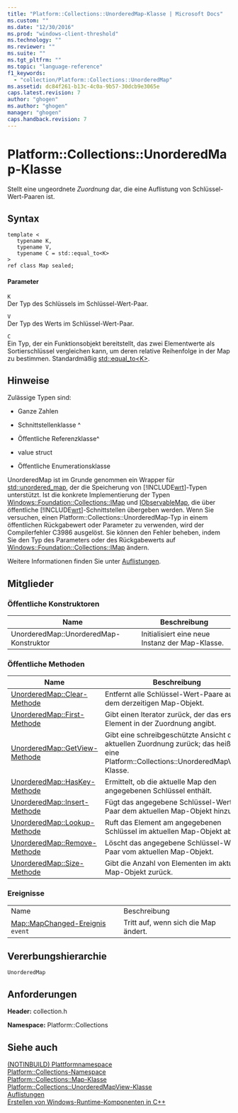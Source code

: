 ```yaml
---
title: "Platform::Collections::UnorderedMap-Klasse | Microsoft Docs"
ms.custom: ""
ms.date: "12/30/2016"
ms.prod: "windows-client-threshold"
ms.technology: ""
ms.reviewer: ""
ms.suite: ""
ms.tgt_pltfrm: ""
ms.topic: "language-reference"
f1_keywords: 
  - "collection/Platform::Collections::UnorderedMap"
ms.assetid: dc84f261-b13c-4c0a-9b57-30dcb9e3065e
caps.latest.revision: 7
author: "ghogen"
ms.author: "ghogen"
manager: "ghogen"
caps.handback.revision: 7
---
```

# Platform::Collections::UnorderedMap-Klasse
Stellt eine ungeordnete *Zuordnung* dar, die eine Auflistung von Schlüssel\-Wert\-Paaren ist.  
  
## Syntax  
  
```scr  
template <  
   typename K,  
   typename V,  
   typename C = std::equal_to<K>  
>  
ref class Map sealed;  
```  
  
#### Parameter  
 `K`  
 Der Typ des Schlüssels im Schlüssel\-Wert\-Paar.  
  
 `V`  
 Der Typ des Werts im Schlüssel\-Wert\-Paar.  
  
 `C`  
 Ein Typ, der ein Funktionsobjekt bereitstellt, das zwei Elementwerte als Sortierschlüssel vergleichen kann, um deren relative Reihenfolge in der Map zu bestimmen. Standardmäßig [std::equal\_to\<K\>](../standard-library/equal-to-struct.md).  
  
## Hinweise  
 Zulässige Typen sind:  
  
-   Ganze Zahlen  
  
-   Schnittstellenklasse ^  
  
-   Öffentliche Referenzklasse^  
  
-   value struct  
  
-   Öffentliche Enumerationsklasse  
  
 UnorderedMap ist im Grunde genommen ein Wrapper für [std::unordered\_map](../standard-library/unordered-map-class.md), der die Speicherung von [!INCLUDE[wrt](../cppcx/includes/wrt-md.md)]\-Typen unterstützt. Ist die konkrete Implementierung der Typen [Windows::Foundation::Collections::IMap](http://go.microsoft.com/fwlink/p/?LinkId=262408) und [IObservableMap](http://msdn.microsoft.com/library/windows/apps/br226050.aspx), die über öffentliche [!INCLUDE[wrt](../cppcx/includes/wrt-md.md)]\-Schnittstellen übergeben werden. Wenn Sie versuchen, einen Platform::Collections::UnorderedMap\-Typ in einem öffentlichen Rückgabewert oder Parameter zu verwenden, wird der Compilerfehler C3986 ausgelöst. Sie können den Fehler beheben, indem Sie den Typ des Parameters oder des Rückgabewerts auf [Windows::Foundation::Collections::IMap](http://go.microsoft.com/fwlink/p/?LinkId=262408) ändern.  
  
 Weitere Informationen finden Sie unter [Auflistungen](../cppcx/collections-c-cx.md).  
  
## Mitglieder  
  
### Öffentliche Konstruktoren  
  
|Name|Beschreibung|  
|----------|------------------|  
|UnorderedMap::UnorderedMap\-Konstruktor|Initialisiert eine neue Instanz der Map\-Klasse.|  
  
### Öffentliche Methoden  
  
|Name|Beschreibung|  
|----------|------------------|  
|[UnorderedMap::Clear\-Methode](../cppcx/unorderedmap-clear-method.md)|Entfernt alle Schlüssel\-Wert\-Paare aus dem derzeitigen Map\-Objekt.|  
|[UnorderedMap::First\-Methode](../cppcx/unorderedmap-first-method.md)|Gibt einen Iterator zurück, der das erste Element in der Zuordnung angibt.|  
|[UnorderedMap::GetView\-Methode](../cppcx/unorderedmap-getview-method.md)|Gibt eine schreibgeschützte Ansicht der aktuellen Zuordnung zurück; das heißt, eine Platform::Collections::UnorderedMapView\-Klasse.|  
|[UnorderedMap::HasKey\-Methode](../cppcx/unorderedmap-haskey-method.md)|Ermittelt, ob die aktuelle Map den angegebenen Schlüssel enthält.|  
|[UnorderedMap::Insert\-Methode](../cppcx/unorderedmap-insert-method.md)|Fügt das angegebene Schlüssel\-Wert\-Paar dem aktuellen Map\-Objekt hinzu.|  
|[UnorderedMap::Lookup\-Methode](../cppcx/unorderedmap-lookup-method.md)|Ruft das Element am angegebenen Schlüssel im aktuellen Map\-Objekt ab.|  
|[UnorderedMap::Remove\-Methode](../cppcx/unorderedmap-remove-method.md)|Löscht das angegebene Schlüssel\-Wert\-Paar vom aktuellen Map\-Objekt.|  
|[UnorderedMap::Size\-Methode](../cppcx/unorderedmap-size-method.md)|Gibt die Anzahl von Elementen im aktuellen Map\-Objekt zurück.|  
  
### Ereignisse  
  
|||  
|-|-|  
|Name|Beschreibung|  
|[Map::MapChanged\-Ereignis](../cppcx/map-mapchanged-event.md) `event`|Tritt auf, wenn sich die Map ändert.|  
  
## Vererbungshierarchie  
 `UnorderedMap`  
  
## Anforderungen  
 **Header:** collection.h  
  
 **Namespace:** Platform::Collections  
  
## Siehe auch  
 [\(NOTINBUILD\) Plattformnamespace](http://msdn.microsoft.com/de-de/f3ce3eab-028c-4204-ba9f-9ab8af17c8c4)   
 [Platform::Collections\-Namespace](../cppcx/platform-collections-namespace.md)   
 [Platform::Collections::Map\-Klasse](../cppcx/platform-collections-map-class.md)   
 [Platform::Collections::UnorderedMapView\-Klasse](../cppcx/platform-collections-unorderedmapview-class.md)   
 [Auflistungen](../cppcx/collections-c-cx.md)   
 [Erstellen von Windows\-Runtime\-Komponenten in C\+\+](http://msdn.microsoft.com/library/5b7251e6-4271-4f13-af80-c1cf5b1489bf)